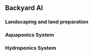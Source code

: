 ## Backyard AI 

### Landscaping and land preparation


### Aquaponics System


### Hydroponics System